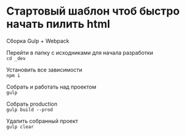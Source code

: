 # Стартовый шаблон чтоб быстро начать пилить html  
Сборка Gulp + Webpack  

Перейти в папку с исходниками для начала разработки  
`cd _dev`

Установить все зависимости  
`npm i`

Собрать и работать над проектом  
`gulp`

Собрать production  
`gulp build --prod`

Удалить собранный проект  
`gulp clear`

